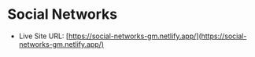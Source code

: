 # Social Networks

- Live Site URL: [https://social-networks-gm.netlify.app/](https://social-networks-gm.netlify.app/)
